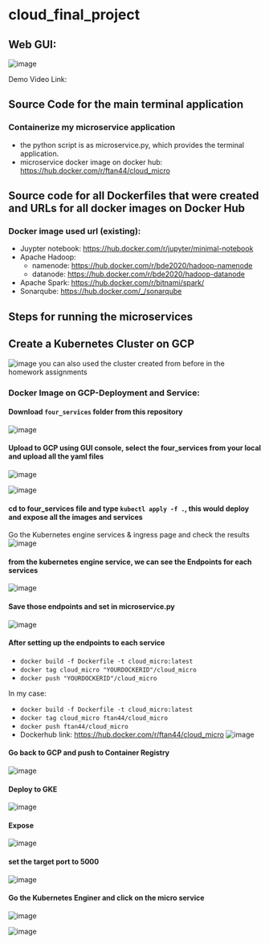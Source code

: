 # cloud_final_project

## Web GUI:
![image](https://user-images.githubusercontent.com/60454133/143777876-cc6f3dc6-913d-42e5-8eeb-4878bc18ae55.png)

Demo Video Link:

## Source Code for the main terminal application
### Containerize my microservice application
- the python script is as microservice.py, which provides the terminal application.
- microservice docker image on docker hub: https://hub.docker.com/r/ftan44/cloud_micro


## Source code for all Dockerfiles that were created and URLs for all docker images on Docker Hub
### Docker image used url (existing):
- Juypter notebook: https://hub.docker.com/r/jupyter/minimal-notebook
- Apache Hadoop:
  - namenode: https://hub.docker.com/r/bde2020/hadoop-namenode
  - datanode: https://hub.docker.com/r/bde2020/hadoop-datanode
- Apache Spark: https://hub.docker.com/r/bitnami/spark/
- Sonarqube: https://hub.docker.com/_/sonarqube

## Steps for running the microservices

## Create a Kubernetes Cluster on GCP
![image](https://user-images.githubusercontent.com/60454133/143778324-9d476870-f16d-42d0-8b9a-e92fed748cff.png)
you can also used the cluster created from before in the homework assignments

### Docker Image on GCP-Deployment and Service:
#### Download ``four_services`` folder from this repository
![image](https://user-images.githubusercontent.com/60454133/143781497-d870cb21-5cfb-412d-9f7f-88f6e83507bd.png)

#### Upload to GCP using GUI console, select the four_services from your local and upload all the yaml files
![image](https://user-images.githubusercontent.com/60454133/143781441-a75cd127-aa49-4692-8d19-c904350dc6e5.png)

![image](https://user-images.githubusercontent.com/60454133/143784472-8bf03ec3-64bd-4311-ae1d-d9254029547f.png)


#### cd to four_services file and type ``kubectl apply -f .``, this would deploy and expose all the images and services
Go the Kubernetes engine services & ingress page and check the results
![image](https://user-images.githubusercontent.com/60454133/143782069-64cfcdd8-a683-4fb0-8364-dc9f69bae885.png)

#### from the kubernetes engine service, we can see the Endpoints for each services
![image](https://user-images.githubusercontent.com/60454133/143782080-4c788ad7-a585-4e26-89ab-0a0a5e7c674a.png)


#### Save those endpoints and set in microservice.py
![image](https://user-images.githubusercontent.com/60454133/143782542-9d60e685-c0c4-40fb-a572-1b6dc3aaec94.png)

#### After setting up the endpoints to each service
- ``docker build -f Dockerfile -t cloud_micro:latest``
- ``docker tag cloud_micro "YOURDOCKERID"/cloud_micro``
- ``docker push "YOURDOCKERID"/cloud_micro``

In my case:
- ``docker build -f Dockerfile -t cloud_micro:latest``
- ``docker tag cloud_micro ftan44/cloud_micro``
- ``docker push ftan44/cloud_micro``
- Dockerhub link:
  https://hub.docker.com/r/ftan44/cloud_micro
![image](https://user-images.githubusercontent.com/60454133/143782732-55ef66f7-e451-4f0f-986d-151ba398fb3a.png)

#### Go back to GCP and push to Container Registry
![image](https://user-images.githubusercontent.com/60454133/143783070-fe5e2a43-4012-4d82-b30d-20d6da666da6.png)
#### Deploy to GKE
![image](https://user-images.githubusercontent.com/60454133/143783087-a26d91df-699f-4cf9-9c83-f3d113c1ef7e.png)
#### Expose
![image](https://user-images.githubusercontent.com/60454133/143783104-31312d2b-6896-4136-af88-31ae3cc1e700.png)
#### set the target port to 5000
![image](https://user-images.githubusercontent.com/60454133/143783134-7eb18d4c-6528-46e9-92e4-7c2e0e5b603d.png)

#### Go the Kubernetes Enginer and click on the micro service
![image](https://user-images.githubusercontent.com/60454133/143783160-cc907ac1-6f55-474e-a906-6fdf62a6c58f.png)

![image](https://user-images.githubusercontent.com/60454133/143783168-ccbbb10a-df41-4751-8134-aa8523c6fc7b.png)



